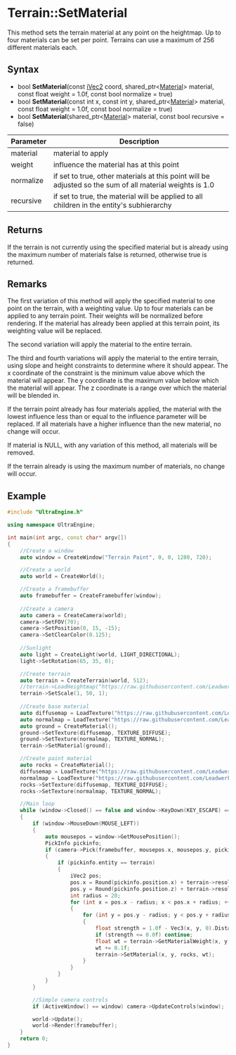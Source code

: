 # Terrain::SetMaterial

This method sets the terrain material at any point on the heightmap. Up to four materials can be set per point. Terrains can use a maximum of 256 different materials each.

## Syntax

- bool **SetMaterial**(const [iVec2](iVec2.md) coord, shared_ptr<[Material](Material.md)\> material, const float weight = 1.0f, const bool normalize = true)
- bool **SetMaterial**(const int x, const int y, shared_ptr<[Material](Material.md)\> material, const float weight = 1.0f, const bool normalize = true)
- bool **SetMaterial**(shared_ptr<[Material](Material.md)\> material, const bool recursive = false)

| Parameter | Description |
|---|---|
| material | material to apply |
| weight | influence the material has at this point |
| normalize | if set to true, other materials at this point will be adjusted so the sum of all material weights is 1.0 |
| recursive | if set to true, the material will be applied to all children in the entity's subhierarchy |

## Returns

If the terrain is not currently using the specified material but is already using the maximum number of materials false is returned, otherwise true is returned.

## Remarks

The first variation of this method will apply the specified material to one point on the terrain, with a weighting value. Up to four materials can be applied to any terrain point. Their weights will be normalized before rendering. If the material has already been applied at this terrain point, its weighting value will be replaced.

The second variation will apply the material to the entire terrain.

The third and fourth variations will apply the material to the entire terrain, using slope and height constraints to determine where it should appear. The x coordinate of the constraint is the minimum value above which the material will appear. The y coordinate is the maximum value below which the material will appear. The z coordinate is a range over which the material will be blended in.

If the terrain point already has four materials applied, the material with the lowest influence less than or equal to the influence parameter will be replaced. If all materials have a higher influence than the new material, no change will occur.

If material is NULL, with any variation of this method, all materials will be removed.

If the terrain already is using the maximum number of materials, no change will occur.

## Example

```c++
#include "UltraEngine.h"

using namespace UltraEngine;

int main(int argc, const char* argv[])
{
    //Create a window
    auto window = CreateWindow("Terrain Paint", 0, 0, 1280, 720);

    //Create a world
    auto world = CreateWorld();

    //Create a framebuffer
    auto framebuffer = CreateFramebuffer(window);
    
    //Create a camera
    auto camera = CreateCamera(world);
    camera->SetFOV(70);
    camera->SetPosition(0, 15, -15);
    camera->SetClearColor(0.125);
    
    //Sunlight
    auto light = CreateLight(world, LIGHT_DIRECTIONAL);
    light->SetRotation(65, 35, 0);

    //Create terrain
    auto terrain = CreateTerrain(world, 512);
    //terrain->LoadHeightmap("https://raw.githubusercontent.com/Leadwerks/Documentation/master/Assets/Terrain/1024.r16");
    terrain->SetScale(1, 50, 1);
     
    //Create base material
    auto diffusemap = LoadTexture("https://raw.githubusercontent.com/Leadwerks/Documentation/master/Assets/Materials/Ground/river_small_rocks_diff_4k.dds");
    auto normalmap = LoadTexture("https://raw.githubusercontent.com/Leadwerks/Documentation/master/Assets/Materials/Ground/river_small_rocks_nor_gl_4k.dds");
    auto ground = CreateMaterial();
    ground->SetTexture(diffusemap, TEXTURE_DIFFUSE);
    ground->SetTexture(normalmap, TEXTURE_NORMAL);
    terrain->SetMaterial(ground);

    //Create paint material
    auto rocks = CreateMaterial();
    diffusemap = LoadTexture("https://raw.githubusercontent.com/Leadwerks/Documentation/master/Assets/Materials/Ground/rocks_ground_02_col_4k.dds");
    normalmap = LoadTexture("https://raw.githubusercontent.com/Leadwerks/Documentation/master/Assets/Materials/Ground/rocks_ground_02_nor_4k.dds");
    rocks->SetTexture(diffusemap, TEXTURE_DIFFUSE);
    rocks->SetTexture(normalmap, TEXTURE_NORMAL);

    //Main loop
    while (window->Closed() == false and window->KeyDown(KEY_ESCAPE) == false)
    {
        if (window->MouseDown(MOUSE_LEFT))
        {
            auto mousepos = window->GetMousePosition();
            PickInfo pickinfo;
            if (camera->Pick(framebuffer, mousepos.x, mousepos.y, pickinfo))
            {
                if (pickinfo.entity == terrain)
                {
                    iVec2 pos;
                    pos.x = Round(pickinfo.position.x) + terrain->resolution.x / 2;
                    pos.y = Round(pickinfo.position.z) + terrain->resolution.y / 2;
                    int radius = 20;
                    for (int x = pos.x - radius; x < pos.x + radius; ++x)
                    {
                        for (int y = pos.y - radius; y < pos.y + radius; ++y)
                        {
                            float strength = 1.0f - Vec3(x, y, 0).DistanceToPoint(Vec3(pos.x, pos.y, 0)) / float(radius);
                            if (strength <= 0.0f) continue;
                            float wt = terrain->GetMaterialWeight(x, y, rocks);
                            wt += 0.1f;
                            terrain->SetMaterial(x, y, rocks, wt);
                        }
                    }
                }
            }
        }

        //Simple camera controls
        if (ActiveWindow() == window) camera->UpdateControls(window);

        world->Update();
        world->Render(framebuffer);
    }
    return 0;
}
```
